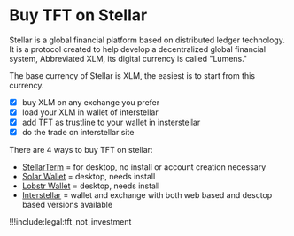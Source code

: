 # Buy TFT on Stellar

Stellar is a global financial platform based on distributed ledger technology. It is a protocol created to help develop a decentralized global financial system, Abbreviated XLM, its digital currency is called "Lumens."

The base currency of Stellar is XLM, the easiest is to start from this currency.

- [X] buy XLM on any exchange you prefer
- [X] load your XLM in wallet of interstellar
- [X] add TFT as trustline to your wallet in insterstellar
- [X] do the trade on interstellar site

There are 4 ways to buy TFT on stellar:

- [StellarTerm](https://stellarterm.com/) = for desktop, no install or account creation necessary
- [Solar Wallet](solar_wallet) = desktop, needs install
- [Lobstr Wallet](lobstr_wallet) = desktop, needs install
- [Interstellar](tft_interstellar) = wallet and exchange with both web based and desctop based versions available
<!-- - [StellarX](tft_stellarx) = web based, gives you a trading view (note: TFT is currently unavailable on StellarX, we have reached out to their team about relisting) -->

!!!include:legal:tft_not_investment 